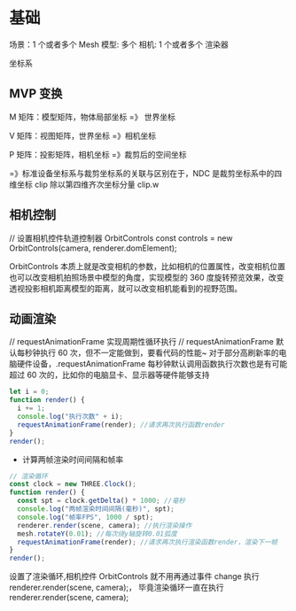 # 基础

场景：1 个或者多个
Mesh 模型: 多个
相机: 1 个或者多个
渲染器

坐标系

## MVP 变换

M 矩阵：模型矩阵，物体局部坐标 =》 世界坐标

V 矩阵：视图矩阵，世界坐标 =》相机坐标

P 矩阵：投影矩阵，相机坐标 =》裁剪后的空间坐标

=》标准设备坐标系与裁剪坐标系的关联与区别在于，NDC 是裁剪坐标系中的四维坐标 clip 除以第四维齐次坐标分量
clip.w

## 相机控制

// 设置相机控件轨道控制器 OrbitControls
const controls = new OrbitControls(camera, renderer.domElement);

OrbitControls 本质上就是改变相机的参数，比如相机的位置属性，改变相机位置也可以改变相机拍照场景中模型的角度，实现模型的 360 度旋转预览效果，改变透视投影相机距离模型的距离，就可以改变相机能看到的视野范围。

## 动画渲染

// requestAnimationFrame 实现周期性循环执行
// requestAnimationFrame 默认每秒钟执行 60 次，但不一定能做到，要看代码的性能~
对于部分高刷新率的电脑硬件设备，.requestAnimationFrame 每秒钟默认调用函数执行次数也是有可能超过 60 次的，比如你的电脑显卡、显示器等硬件能够支持

```js
let i = 0;
function render() {
  i += 1;
  console.log("执行次数" + i);
  requestAnimationFrame(render); //请求再次执行函数render
}
render();
```

- 计算两帧渲染时间间隔和帧率

```js
// 渲染循环
const clock = new THREE.Clock();
function render() {
  const spt = clock.getDelta() * 1000; //毫秒
  console.log("两帧渲染时间间隔(毫秒)", spt);
  console.log("帧率FPS", 1000 / spt);
  renderer.render(scene, camera); //执行渲染操作
  mesh.rotateY(0.01); //每次绕y轴旋转0.01弧度
  requestAnimationFrame(render); //请求再次执行渲染函数render，渲染下一帧
}
render();
```

设置了渲染循环,相机控件 OrbitControls 就不用再通过事件 change 执行 renderer.render(scene, camera);，
毕竟渲染循环一直在执行 renderer.render(scene, camera);
